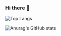 ### Hi there 👋

![Top Langs](https://github-readme-stats.vercel.app/api/top-langs/?username=anuraghazra&layout=compact)

![Anurag's GitHub stats](https://github-readme-stats.vercel.app/api?username=anuraghazra&show_icons=true&theme=transparent)
